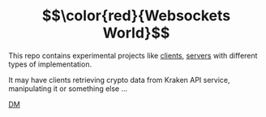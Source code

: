 # $$\color{red}{Websockets World}$$

This repo contains experimental projects like [clients](https://www.baeldung.com/websockets-api-java-spring-client), [servers](https://www.baeldung.com/websockets-spring) with different types of implementation.

It may have clients retrieving crypto data from Kraken API service, manipulating it or something else ...

[DM](https://github.com/demarinov/)
